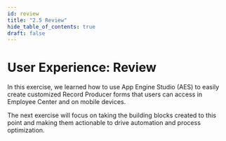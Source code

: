 ```yaml
---
id: review
title: "2.5 Review"
hide_table_of_contents: true
draft: false
---
```


# User Experience: Review

In this exercise, we learned how to use App Engine Studio (AES) to easily create customized Record Producer forms that users can access in Employee Center and on mobile devices.

The next exercise will focus on taking the building blocks created to this point and making them actionable to drive automation and process optimization.